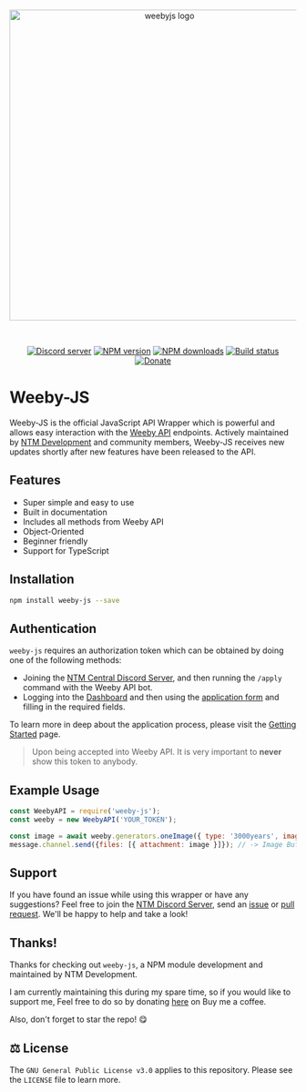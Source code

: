 <div align="center">
  <br />
  <p>
    <a href="https://weebyapi.xyz/"><img src="https://cdn.weebyapi.xyz/img/static/WeebyJSLogo.png" width="546" alt="weebyjs logo" /></a>
  </p>
  <br />
  <p>
    <a href="https://discord.gg/G2rb53z"><img src="https://img.shields.io/discord/602830493536223232?color=5865F2&logo=discord&logoColor=white" alt="Discord server" /></a>
    <a href="https://www.npmjs.com/package/weeby-js"><img src="https://img.shields.io/npm/v/weeby-js.svg?maxAge=3600" alt="NPM version" /></a>
    <a href="https://www.npmjs.com/package/weeby-js"><img src="https://img.shields.io/npm/dt/weeby-js.svg?maxAge=3600" alt="NPM downloads" /></a>
    <a href="https://github.com/ntm-development/weeby-js/actions"><img src="https://github.com/ntm-development/weeby-js/workflows/Node.js%20CI/badge.svg" alt="Build status" /></a>
    <a href="https://www.buymeacoffee.com/ntmnathan"><img src="https://img.shields.io/badge/donate-Buy%20me%20a%20coffee-F96854.svg" alt="Donate" /></a>
  </p>
</div>

# Weeby-JS
Weeby-JS is the official JavaScript API Wrapper which is powerful and allows easy interaction with the [Weeby API](https://weebyapi.xyz/) endpoints. Actively maintained by [NTM Development](https://dev.ntmcentral.xyz/) and community members, Weeby-JS receives new updates shortly after new features have been released to the API.

## Features
- Super simple and easy to use
- Built in documentation
- Includes all methods from Weeby API
- Object-Oriented
- Beginner friendly
- Support for TypeScript

## Installation
```bash
npm install weeby-js --save
```

## Authentication
`weeby-js` requires an authorization token which can be obtained by doing one of the following methods: 
- Joining the [NTM Central Discord Server](https://weebyapi.xyz/discord), and then running the `/apply` command with the Weeby API bot. 
- Logging into the [Dashboard](https://weebyapi.xyz/dashboard) and then using the [application form](https://weebyapi.xyz/dashboard/apply) and filling in the required fields.

To learn more in deep about the application process, please visit the [Getting Started](https://weebyapi.xyz/gettingstarted) page. 

> Upon being accepted into Weeby API. It is very important to **never** show this token to anybody.

## Example Usage

```js
const WeebyAPI = require('weeby-js');
const weeby = new WeebyAPI('YOUR_TOKEN');

const image = await weeby.generators.oneImage({ type: '3000years', image: 'https://i.imgur.com/qgKvcQv.png' });
message.channel.send({files: [{ attachment: image }]}); // -> Image Buffer
```

## Support
If you have found an issue while using this wrapper or have any suggestions? Feel free to join the [NTM Discord Server](https://weebyapi.xyz/discord), send an [issue](https://github.com/ntm-development/weeby-js/issues/new) or [pull request](https://github.com/ntm-development/weeby-js/pulls). We'll be happy to help and take a look! 

## Thanks!
Thanks for checking out `weeby-js`, a NPM module development and maintained by NTM Development.

I am currently maintaining this during my spare time, so if you would like to support me, Feel free to do so by donating [here](https://buymeacoffee.com/ntmnathan) on Buy me a coffee.

Also, don't forget to star the repo! 😋

## ⚖️ License
The `GNU General Public License v3.0` applies to this repository. Please see the `LICENSE` file to learn more.